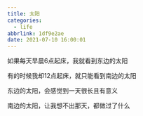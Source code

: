 ```yaml
---
title: 太阳
categories:
  - life
abbrlink: 1df9e2ae
date: 2021-07-10 16:00:01
---
```


如果每天早晨6点起床，我就看到东边的太阳

有的时候我却12点起床，就只能看到南边的太阳

东边的太阳，会感觉到一天很长且有意义

南边的太阳，让我想不出那天，都做过了什么
